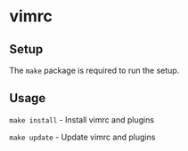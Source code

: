 # vimrc

## Setup

The `make` package is required to run the setup.

## Usage

`make install` - Install vimrc and plugins

`make update` - Update vimrc and plugins
